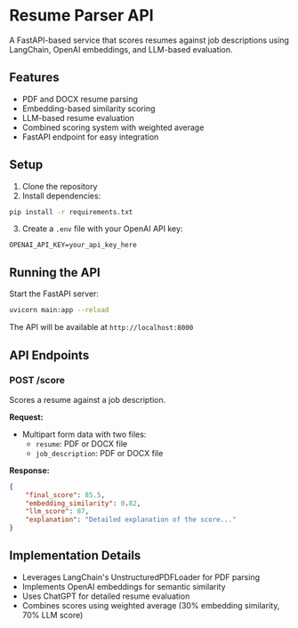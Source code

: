 # Resume Parser API

A FastAPI-based service that scores resumes against job descriptions using LangChain, OpenAI embeddings, and LLM-based evaluation.

## Features

- PDF and DOCX resume parsing
- Embedding-based similarity scoring
- LLM-based resume evaluation
- Combined scoring system with weighted average
- FastAPI endpoint for easy integration

## Setup

1. Clone the repository
2. Install dependencies:
```bash
pip install -r requirements.txt
```

3. Create a `.env` file with your OpenAI API key:
```
OPENAI_API_KEY=your_api_key_here
```

## Running the API

Start the FastAPI server:
```bash
uvicorn main:app --reload
```

The API will be available at `http://localhost:8000`

## API Endpoints

### POST /score

Scores a resume against a job description.

**Request:**
- Multipart form data with two files:
  - `resume`: PDF or DOCX file
  - `job_description`: PDF or DOCX file

**Response:**
```json
{
    "final_score": 85.5,
    "embedding_similarity": 0.82,
    "llm_score": 87,
    "explanation": "Detailed explanation of the score..."
}
```

## Implementation Details

- Leverages LangChain's UnstructuredPDFLoader for PDF parsing
- Implements OpenAI embeddings for semantic similarity
- Uses ChatGPT for detailed resume evaluation
- Combines scores using weighted average (30% embedding similarity, 70% LLM score)
